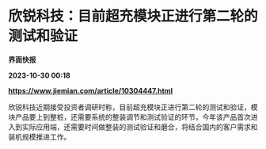 # 欣锐科技：目前超充模块正进行第二轮的测试和验证
**界面快报**

**2023-10-30 00:18**

**https://www.jiemian.com/article/10304447.html**

欣锐科技近期接受投资者调研时称，目前超充模块正进行第二轮的测试和验证，模块产品要上到整桩，还需要系统的整装调节和测试验证的环节，今年该产品首次进入到实际应用端，还需要时间做整装的测试验证和磨合，将结合国内的客户需求和装机规模推进工作。